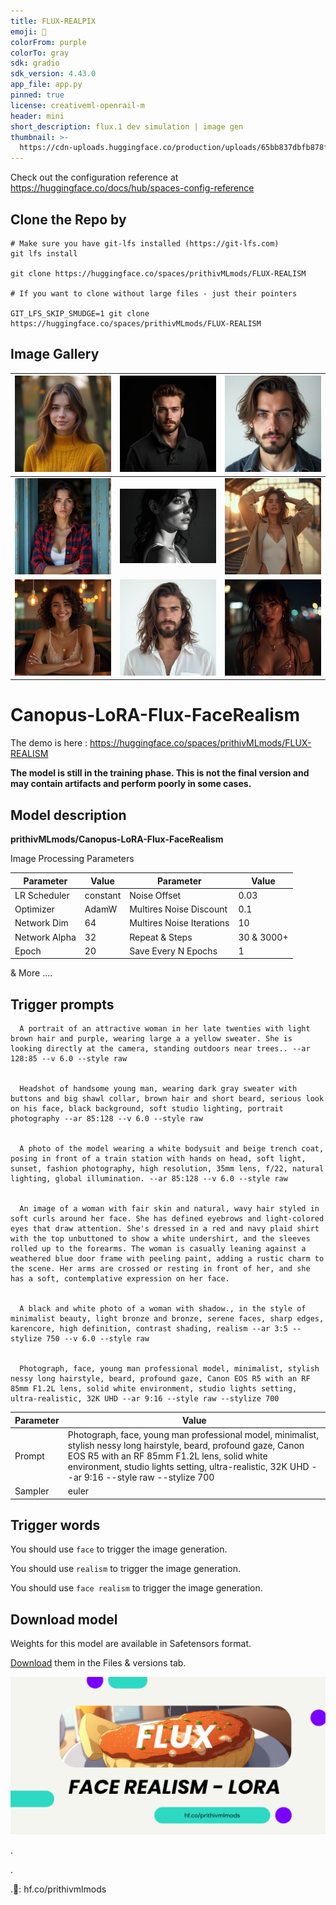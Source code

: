 ```yaml
---
title: FLUX-REALPIX
emoji: 🦁
colorFrom: purple
colorTo: gray
sdk: gradio
sdk_version: 4.43.0
app_file: app.py
pinned: true
license: creativeml-openrail-m
header: mini
short_description: flux.1 dev simulation | image gen
thumbnail: >-
  https://cdn-uploads.huggingface.co/production/uploads/65bb837dbfb878f46c77de4c/1db6J8flzIqatbTBTTvFq.png
---
```


Check out the configuration reference at https://huggingface.co/docs/hub/spaces-config-reference

## Clone the Repo by 

    # Make sure you have git-lfs installed (https://git-lfs.com)
    git lfs install
    
    git clone https://huggingface.co/spaces/prithivMLmods/FLUX-REALISM
    
    # If you want to clone without large files - just their pointers
    
    GIT_LFS_SKIP_SMUDGE=1 git clone https://huggingface.co/spaces/prithivMLmods/FLUX-REALISM

 ## Image Gallery

| ![Image 1](assets/11.png) | ![Image 2](assets/22.png) | ![Image 3](assets/33.png) |
|--------------------------|--------------------------|--------------------------|
| ![Image 4](assets/44.png) | ![Image 5](assets/55.webp) | ![Image 6](assets/66.png) |
| ![Image 7](assets/77.png) | ![Image 8](assets/88.png) | ![Image 9](assets/99.png) |

# Canopus-LoRA-Flux-FaceRealism

The demo is here : https://huggingface.co/spaces/prithivMLmods/FLUX-REALISM


**The model is still in the training phase. This is not the final version and may contain artifacts and perform poorly in some cases.**

## Model description 

**prithivMLmods/Canopus-LoRA-Flux-FaceRealism**

Image Processing Parameters 

| Parameter                 | Value  | Parameter                 | Value  |
|---------------------------|--------|---------------------------|--------|
| LR Scheduler              | constant | Noise Offset              | 0.03   |
| Optimizer                 | AdamW  | Multires Noise Discount   | 0.1    |
| Network Dim               | 64     | Multires Noise Iterations | 10     |
| Network Alpha             | 32     | Repeat & Steps           | 30 & 3000+ |
| Epoch                     | 20     | Save Every N Epochs       | 1      |

& More ....

## Trigger prompts


      A portrait of an attractive woman in her late twenties with light brown hair and purple, wearing large a a yellow sweater. She is looking directly at the camera, standing outdoors near trees.. --ar 128:85 --v 6.0 --style raw

      
      Headshot of handsome young man, wearing dark gray sweater with buttons and big shawl collar, brown hair and short beard, serious look on his face, black background, soft studio lighting, portrait photography --ar 85:128 --v 6.0 --style raw
      
      
      A photo of the model wearing a white bodysuit and beige trench coat, posing in front of a train station with hands on head, soft light, sunset, fashion photography, high resolution, 35mm lens, f/22, natural lighting, global illumination. --ar 85:128 --v 6.0 --style raw
      
      
      An image of a woman with fair skin and natural, wavy hair styled in soft curls around her face. She has defined eyebrows and light-colored eyes that draw attention. She's dressed in a red and navy plaid shirt with the top unbuttoned to show a white undershirt, and the sleeves rolled up to the forearms. The woman is casually leaning against a weathered blue door frame with peeling paint, adding a rustic charm to the scene. Her arms are crossed or resting in front of her, and she has a soft, contemplative expression on her face.
      
      
      A black and white photo of a woman with shadow., in the style of minimalist beauty, light bronze and bronze, serene faces, sharp edges, karencore, high definition, contrast shading, realism --ar 3:5 --stylize 750 --v 6.0 --style raw
      
      
      Photograph, face, young man professional model, minimalist, stylish nessy long hairstyle, beard, profound gaze, Canon EOS R5 with an RF 85mm F1.2L lens, solid white environment, studio lights setting, ultra-realistic, 32K UHD --ar 9:16 --style raw --stylize 700


| Parameter       | Value                                                                                 |
|-----------------|---------------------------------------------------------------------------------------|
| Prompt          |  Photograph, face, young man professional model, minimalist, stylish nessy long hairstyle, beard, profound gaze, Canon EOS R5 with an RF 85mm F1.2L lens, solid white environment, studio lights setting, ultra-realistic, 32K UHD --ar 9:16 --style raw --stylize 700 |
| Sampler         | euler                                                                                 |

## Trigger words

You should use `face` to trigger the image generation.

You should use `realism` to trigger the image generation.

You should use `face realism` to trigger the image generation.


## Download model

Weights for this model are available in Safetensors format.

[Download](/prithivMLmods/Canopus-LoRA-Flux-FaceRealism/tree/main) them in the Files & versions tab.

![Image 5](assets/Flux.png)

.

.

.🤗: hf.co/prithivmlmods
